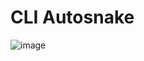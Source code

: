 # CLI Autosnake

![image](https://user-images.githubusercontent.com/6136923/232075116-83f85c5c-2ff9-411c-9ead-942c78f903eb.png)
